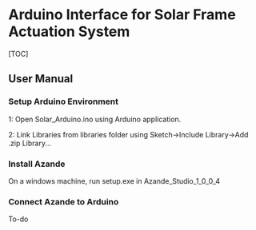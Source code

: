# Arduino Interface for Solar Frame Actuation System

[TOC]

## User Manual

### Setup Arduino Environment

1: Open Solar_Arduino.ino using Arduino application.

2: Link Libraries from libraries folder using Sketch->Include Library->Add .zip Library...

### Install Azande

On a windows machine, run setup.exe in Azande_Studio_1_0_0_4

### Connect Azande to Arduino

To-do

